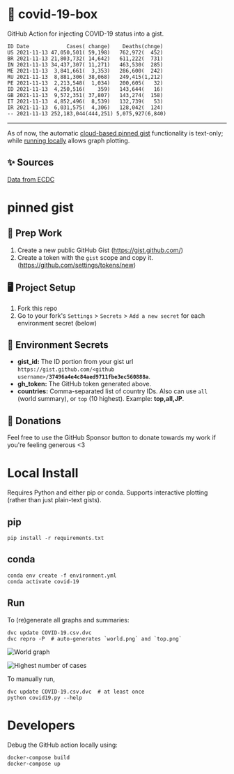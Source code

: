 # 🏥 covid-19-box

GitHub Action for injecting COVID-19 status into a gist.

```
ID Date            Cases( change)    Deaths(chnge)
US 2021-11-13 47,050,501( 59,198)   762,972(  452)
BR 2021-11-13 21,803,732( 14,642)   611,222(  731)
IN 2021-11-13 34,437,307( 11,271)   463,530(  285)
ME 2021-11-13  3,841,661(  3,353)   286,600(  242)
RU 2021-11-13  8,881,306( 38,068)   249,415(1,212)
PE 2021-11-13  2,213,548(  1,034)   200,605(   32)
ID 2021-11-13  4,250,516(    359)   143,644(   16)
GB 2021-11-13  9,572,351( 37,807)   143,274(  158)
IT 2021-11-13  4,852,496(  8,539)   132,739(   53)
IR 2021-11-13  6,031,575(  4,306)   128,042(  124)
-- 2021-11-13 252,183,044(444,251) 5,075,927(6,840)
```

---

As of now, the automatic [cloud-based pinned gist](#pinned-gist) functionality is text-only;
while [running locally](#local-install) allows graph plotting.

## ✨ Sources

[Data from ECDC](https://www.ecdc.europa.eu/en/publications-data/download-todays-data-geographic-distribution-covid-19-cases-worldwide)

# pinned gist

## 🎒 Prep Work
1. Create a new public GitHub Gist (https://gist.github.com/)
1. Create a token with the `gist` scope and copy it. (https://github.com/settings/tokens/new)

## 🖥 Project Setup
1. Fork this repo
1. Go to your fork's `Settings` > `Secrets` > `Add a new secret` for each environment secret (below)

## 🤫 Environment Secrets
- **gist_id:** The ID portion from your gist url `https://gist.github.com/<github username>/`**`37496a4e4c84aed9711fbe3ec560888a`**.
- **gh_token:** The GitHub token generated above.
- **countries:** Comma-separated list of country IDs. Also can use `all` (world summary), or `top` (10 highest). Example: **top,all,JP**.

## 💸 Donations

Feel free to use the GitHub Sponsor button to donate towards my work if you're feeling generous <3

# Local Install

Requires Python and either pip or conda. Supports interactive plotting (rather than just plain-text gists).

## pip

```
pip install -r requirements.txt
```

## conda

```
conda env create -f environment.yml
conda activate covid-19
```

## Run

To (re)generate all graphs and summaries:

```
dvc update COVID-19.csv.dvc
dvc repro -P  # auto-generates `world.png` and `top.png`
```

![World graph](world.png)

![Highest number of cases](top.png)

To manually run,

```
dvc update COVID-19.csv.dvc  # at least once
python covid19.py --help
```

# Developers

Debug the GitHub action locally using:

```
docker-compose build
docker-compose up
```
